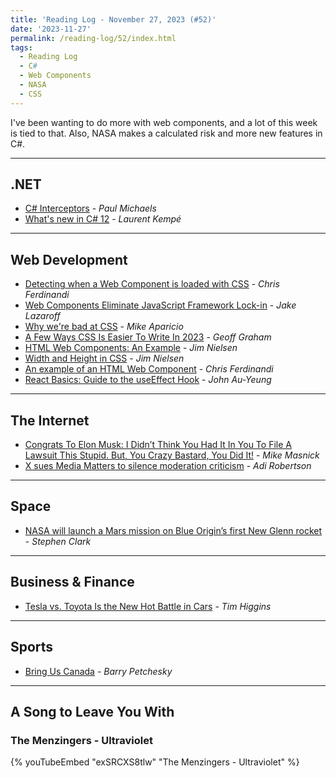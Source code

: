 ```yaml
---
title: 'Reading Log - November 27, 2023 (#52)'
date: '2023-11-27'
permalink: /reading-log/52/index.html
tags:
  - Reading Log
  - C#
  - Web Components
  - NASA
  - CSS
---
```


I've been wanting to do more with web components, and a lot of this week is tied to that. Also, NASA makes a calculated risk and more new features in C#.
<!-- excerpt -->

---

## .NET

- [C# Interceptors](https://pmichaels.net/c-sharp-interceptors/) - *Paul Michaels*
- [What's new in C# 12](https://laurentkempe.com/2023/11/14/whats-new-in-csharp-12/) - *Laurent Kempé*

---

## Web Development

- [Detecting when a Web Component is loaded with CSS](https://gomakethings.com/detecting-when-a-web-component-is-loaded-with-css/) - *Chris Ferdinandi*
- [Web Components Eliminate JavaScript Framework Lock-in](https://jakelazaroff.com/words/web-components-eliminate-javascript-framework-lock-in/) - *Jake Lazaroff*
- [Why we're bad at CSS](https://mikeaparicio.com/posts/2023-05-22-why-were-bad-at-css/) - *Mike Aparicio*
- [A Few Ways CSS Is Easier To Write In 2023](https://www.smashingmagazine.com/2023/11/few-ways-css-easier-write-2023/) - *Geoff Graham*
- [HTML Web Components: An Example](https://blog.jim-nielsen.com/2023/html-web-components-an-example/) - *Jim Nielsen*
- [Width and Height in CSS](https://blog.jim-nielsen.com/2023/width-and-height-in-css/) - *Jim Nielsen*
- [An example of an HTML Web Component](https://gomakethings.com/an-example-of-an-html-web-component/) - *Chris Ferdinandi*
- [React Basics: Guide to the useEffect Hook](https://www.telerik.com/blogs/react-basics-guide-useeffect-hook) - *John Au-Yeung*

---

## The Internet

- [Congrats To Elon Musk: I Didn’t Think You Had It In You To File A Lawsuit This Stupid. But, You Crazy Bastard, You Did It!](https://www.techdirt.com/2023/11/21/congrats-to-elon-musk-i-didnt-think-you-had-it-in-you-to-file-a-lawsuit-this-stupid-but-you-crazy-bastard-you-did-it/) - *Mike Masnick*
- [X sues Media Matters to silence moderation criticism](https://www.theverge.com/2023/11/20/23970274/x-elon-musk-media-matters-lawsuit-nazi-ads-filed) - *Adi Robertson*

---

## Space

- [NASA will launch a Mars mission on Blue Origin’s first New Glenn rocket](https://arstechnica.com/space/2023/11/nasa-will-launch-a-mars-mission-on-blue-origins-first-new-glenn-rocket/) - *Stephen Clark*

---

## Business & Finance

- [Tesla vs. Toyota Is the New Hot Battle in Cars](https://www.wsj.com/business/autos/tesla-vs-toyota-is-the-new-hot-battle-in-cars-571a8e68) - *Tim Higgins*

---

## Sports

- [Bring Us Canada](https://defector.com/bring-us-canada) - *Barry Petchesky*

---

## A Song to Leave You With

### The Menzingers - Ultraviolet

{% youTubeEmbed "exSRCXS8tlw" "The Menzingers - Ultraviolet" %}